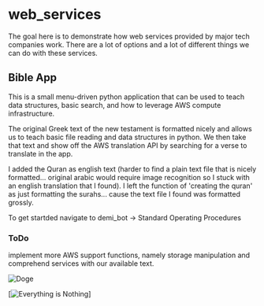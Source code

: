 # web_services
The goal here is to demonstrate how web services provided by major tech companies work. There are a lot of options and a lot of different things we can do with these services.

## Bible App
This is a small menu-driven python application that can be used to teach data structures, basic search, and how to leverage AWS compute infrastructure.

The original Greek text of the new testament is formatted nicely and allows us to teach basic file reading and data structures in python. We then take that text and show off the AWS translation API by searching for a verse to translate in the app.

I added the Quran as english text (harder to find a plain text file that is nicely formatted... original arabic would require image recognition so I stuck with an english translation that I found). I left the function of 'creating the quran' as just formatting the surahs... cause the text file I found was formatted grossly.

To get startded navigate to demi_bot -> Standard Operating Procedures
### ToDo
implement more AWS support functions, namely storage manipulation and comprehend services with our available text.

![Doge](https://i.imgflip.com/3f0jb1.jpg)

[![Everything is Nothing](https://www.youtube.com/watch?v=xuCn8ux2gbs&t=29s&ab_channel=billwurtz)]

